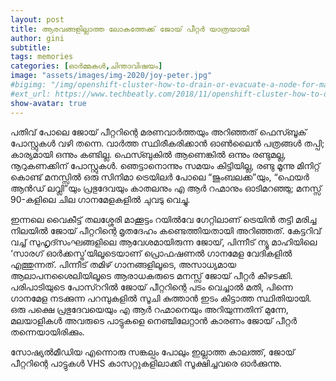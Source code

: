 ```yaml
---
layout: post
title: ആരവങ്ങളില്ലാത്ത ലോകത്തേക്ക് ജോയ് പീറ്റര്‍ യാത്രയായി
author: gini
subtitle: 
tags: memories
categories: [ഓർമ്മകൾ,ചിന്താവിഷയം]
image: "assets/images/img-2020/joy-peter.jpg"
#bigimg: "/img/openshift-cluster-how-to-drain-or-evacuate-a-node-for-maintenance.jpg"
#ext_url: https://www.techbeatly.com/2018/11/openshift-cluster-how-to-drain-or-evacuate-a-node-for-maintenance.html
show-avatar: true
---
```


പതിവ് പോലെ ജോയ് പീറ്ററിന്റെ മരണവാര്‍ത്തയും അറിഞ്ഞത് ഫെസ്ബൂക് പോസ്റ്റുകള്‍ വഴി തന്നെ. വാര്‍ത്ത സ്ഥിരീകരിക്കാന്‍ ഓണ്‍ലൈന്‍ പത്രങ്ങള്‍ തപ്പി; കാര്യമായി ഒന്നും കണ്ടില്ല. ഫെസ്ബുകില്‍ ആണെങ്കില്‍ ഒന്നും രണ്ടുമല്ല, നൂറുകണക്കിന് പോസ്റ്റുകള്‍. ഞെട്ടാനൊന്നും സമയം കിട്ടിയില്ല, രണ്ടു മൂന്നു മിനിറ്റ് കൊണ്ട് മനസ്സില്‍ ഒരു സിനിമാ ട്രെയിലര്‍ പോലെ “ജുംബലക്ക”യും, “ഫെയര്‍ ആന്‍ഡ്‌ ലവ്ലി”യും പ്രഭുദേവയും കാതലനും എ ആര്‍ റഹ്മാനും ഓടിമറഞ്ഞു; മനസ്സ് 90-കളിലെ ചില ഗാനമേളകളില്‍ ചുവടു വെച്ചു.

ഇന്നലെ വൈകീട്ട് തലശ്ശേരി മാക്കൂട്ടം റയില്‍വേ ഗേറ്റിലാണ് ട്രെയിന്‍ തട്ടി മരിച്ച നിലയില്‍ ജോയ് പീറ്ററിന്റെ മൃതദേഹം കണ്ടെത്തിയതായി അറിഞ്ഞത്. കേട്ടറിവ് വച്ച് സുഹൃദ്സംഘങ്ങളിലെ ആവേശമായിരുന്ന ജോയ്, പിന്നീട് ന്യൂ മാഹിയിലെ ‘സാരഗ് ഓര്‍ക്കസ്ട്ര’യിലൂടെയാണ് പ്രൊഫഷണല്‍ ഗാനമേള വേദികളില്‍ എത്തുന്നത്‌. പിന്നീട് തമിഴ് ഗാനങ്ങളിലൂടെ, അസാധ്യമായ ആലാപനശൈലിയിലൂടെ ആരാധകരുടെ മനസ്സ് ജോയ് പീറ്റര്‍ കീഴടക്കി. പരിപാടിയുടെ പോസ്ററില്‍ ജോയ് പീറ്ററിന്റെ പടം വെച്ചാല്‍ മതി, പിന്നെ ഗാനമേള നടക്കുന്ന പറമ്പുകളില്‍ സൂചി കുത്താന്‍ ഇടം കിട്ടാത്ത സ്ഥിതിയായി. ഒരു പക്ഷെ പ്രഭുദേവയെയും എ ആര്‍ റഹ്മാനെയും അറിയുന്നതിന് മുന്നേ, മലയാളികള്‍ അവരുടെ പാട്ടുകളെ നെഞ്ചിലേറ്റാന്‍ കാരണം ജോയ് പീറ്റര്‍ തന്നെയായിരിക്കും.

സോഷ്യല്‍മീഡിയ എന്നൊരു സങ്കല്പം പോലും ഇല്ലാത്ത കാലത്ത്, ജോയ് പീറ്ററിന്റെ പാട്ടുകള്‍ VHS കാസറ്റുകളിലാക്കി സൂക്ഷിച്ചവരെ ഓര്‍ക്കുന്നു.